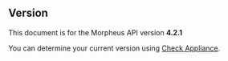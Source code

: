 ## Version

<aside class="info">
This document is for the Morpheus API version <b>4.2.1</b>
</aside>

You can determine your current version using [Check Appliance](#check-appliance).
